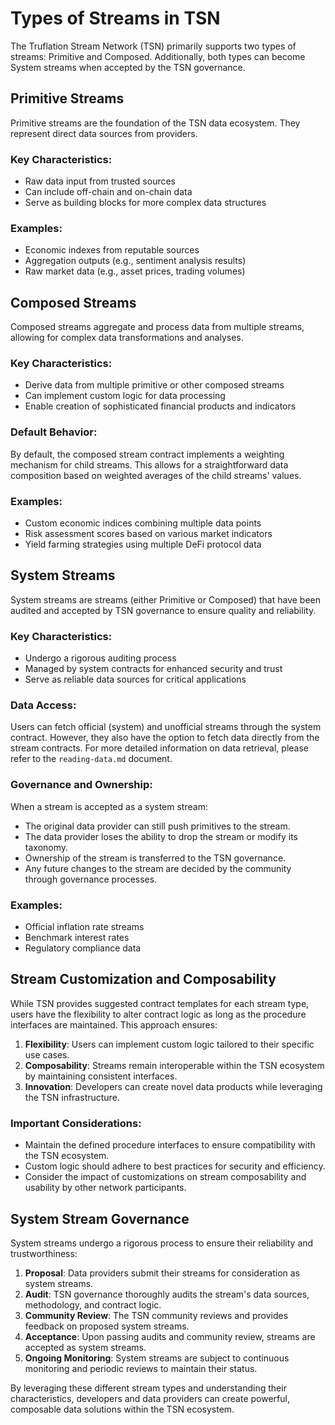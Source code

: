 # Types of Streams in TSN

The Truflation Stream Network (TSN) primarily supports two types of streams: Primitive and Composed. Additionally, both types can become System streams when accepted by the TSN governance.

## Primitive Streams

Primitive streams are the foundation of the TSN data ecosystem. They represent direct data sources from providers.

### Key Characteristics:

- Raw data input from trusted sources
- Can include off-chain and on-chain data
- Serve as building blocks for more complex data structures

### Examples:

- Economic indexes from reputable sources
- Aggregation outputs (e.g., sentiment analysis results)
- Raw market data (e.g., asset prices, trading volumes)

## Composed Streams

Composed streams aggregate and process data from multiple streams, allowing for complex data transformations and analyses.

### Key Characteristics:

- Derive data from multiple primitive or other composed streams
- Can implement custom logic for data processing
- Enable creation of sophisticated financial products and indicators

### Default Behavior:

By default, the composed stream contract implements a weighting mechanism for child streams. This allows for a straightforward data composition based on weighted averages of the child streams' values.

### Examples:

- Custom economic indices combining multiple data points
- Risk assessment scores based on various market indicators
- Yield farming strategies using multiple DeFi protocol data

## System Streams

System streams are streams (either Primitive or Composed) that have been audited and accepted by TSN governance to ensure quality and reliability.

### Key Characteristics:

- Undergo a rigorous auditing process
- Managed by system contracts for enhanced security and trust
- Serve as reliable data sources for critical applications

### Data Access:

Users can fetch official (system) and unofficial streams through the system contract. However, they also have the option to fetch data directly from the stream contracts. For more detailed information on data retrieval, please refer to the `reading-data.md` document.

### Governance and Ownership:

When a stream is accepted as a system stream:

- The original data provider can still push primitives to the stream.
- The data provider loses the ability to drop the stream or modify its taxonomy.
- Ownership of the stream is transferred to the TSN governance.
- Any future changes to the stream are decided by the community through governance processes.

### Examples:

- Official inflation rate streams
- Benchmark interest rates
- Regulatory compliance data

## Stream Customization and Composability

While TSN provides suggested contract templates for each stream type, users have the flexibility to alter contract logic as long as the procedure interfaces are maintained. This approach ensures:

1. **Flexibility**: Users can implement custom logic tailored to their specific use cases.
2. **Composability**: Streams remain interoperable within the TSN ecosystem by maintaining consistent interfaces.
3. **Innovation**: Developers can create novel data products while leveraging the TSN infrastructure.

### Important Considerations:

- Maintain the defined procedure interfaces to ensure compatibility with the TSN ecosystem.
- Custom logic should adhere to best practices for security and efficiency.
- Consider the impact of customizations on stream composability and usability by other network participants.

## System Stream Governance

System streams undergo a rigorous process to ensure their reliability and trustworthiness:

1. **Proposal**: Data providers submit their streams for consideration as system streams.
2. **Audit**: TSN governance thoroughly audits the stream's data sources, methodology, and contract logic.
3. **Community Review**: The TSN community reviews and provides feedback on proposed system streams.
4. **Acceptance**: Upon passing audits and community review, streams are accepted as system streams.
5. **Ongoing Monitoring**: System streams are subject to continuous monitoring and periodic reviews to maintain their status.

By leveraging these different stream types and understanding their characteristics, developers and data providers can create powerful, composable data solutions within the TSN ecosystem.